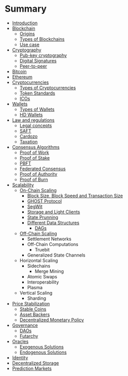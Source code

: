 # Summary

* [Introduction](README.md)
* [Blockchain](blockchain.md)
  * [Origins](blockchain/origins.md)
  * [Types of Blockchains](blockchain/types-of-blockchains.md)
  * [Use case](blockchain/use-case.md)
* [Cryptography](cryptography.md)
  * [Pub-key cryptography](cryptography/pub-key-cryptography.md)
  * [Digital Signatures](cryptography/digital-signatures.md)
  * [Peer-to-peer](cryptography/peer-to-peer.md)
* [Bitcoin](bitcoin.md)
* [Ethereum](ethereum.md)
* [Cryptocurrencies](cryptocurrencies.md)
  * [Types of Cryptocurrencies](cryptocurrencies/types-of-cryptocurrencies.md)
  * [Token Standards](cryptocurrencies/token-standards.md)
  * [ICOs](cryptocurrencies/icos.md)
* [Wallets](wallets.md)
  * [Types of Wallets](wallets/types-of-wallets.md)
  * [HD Wallets](wallets/hd-wallets.md)
* [Law and regulations](law-and-regulations.md)
  * [Legal concepts](law-and-regulations/legal-concepts.md)
  * [SAFT](law-and-regulations/saft.md)
  * [Cardozo](law-and-regulations/cardozo.md)
  * [Taxation](law-and-regulations/taxation.md)
* [Consensus Algorithms](consensus-algorithms.md)
  * [Proof of Work](consensus-algorithms/proof-of-work.md)
  * [Proof of Stake](consensus-algorithms/proof-of-stake)
  * [PBFT](consensus-algorithms/pbft.md)
  * [Federated Consensus](consensus-algorithms/federated-consensus.md)
  * [Proof of Authority](consensus-algorithms/proof-of-authority.md)
  * [Proof of Burn](consensus-algorithms/proof-of-burn.md)
* [Scalability](scalability.md)
  * [On-Chain Scaling](scalability/on-chain-scaling.md)
    * [Block Size, Block Speed and Transaction Size ](scalability/on-chain-scaling/tx-size-and-tps.md)
    * [GHOST Protocol](scalability/on-chain-scaling/ghost-protocol.md)
    * [SegWit](scalability/on-chain-scaling/segwit.md)
    * [Storage and Light Clients](scalability/on-chain-scaling/storage-and-light-clients.md)
    * [State Prunning](scalability/on-chain-scaling/state-prunning.md)
    * [Different Data Structures](scalability/on-chain-scaling/different-data-structures.md)
      * [DAGs](scalability/on-chain-scaling/different-data-structures/dags.md)
  * [Off-Chain Scaling](scalability/off-chain-scaling.md)
    * Settlement Networks
    * Off-Chain Computations
      * Truebit
    * Generalized State Channels
  * Horizontal Scaling
    * Sidechains
      * Merge Mining
    * Atomic Swaps
    * Interoperability
    * Plasma
  * Vertical Scaling
    * Sharding
* [Price Stabilization](price-stabilization.md)
  * [Stable Coins](price-stabilization/stable-coins.md)
  * [Asset Backers](price-stabilization/asset-backers.md)
  * [Decentralized Monetary Policy](price-stabilization/decentralized-monetary-policy.md)
* [Governance](governance.md)
  * [DAOs](governance/daos.md)
  * [Futarchy](governance/futarchy.md)
* [Oracles](oracles.md)
  - [Exogenous Solutions](oracles/exogenous-solutions.md)
  - [Endogenous Solutions](oracles/endogenous-solutions.md)
* [Identity](identity.md)
* [Decentralized Storage](decentralized-storage.md)
* [Prediction Markets](prediction-markets.md)

